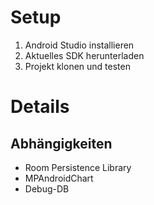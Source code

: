 # Setup

1.  Android Studio installieren
2.  Aktuelles SDK herunterladen
3.  Projekt klonen und testen

# Details

## Abhängigkeiten

-  Room Persistence Library
-  MPAndroidChart
-  Debug-DB